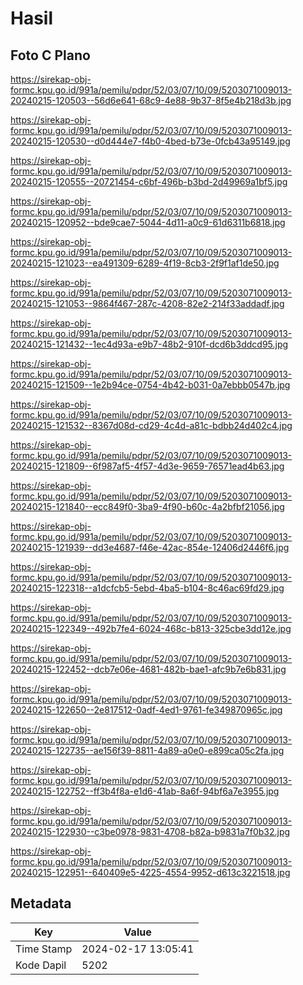 # Hasil

## Foto C Plano

https://sirekap-obj-formc.kpu.go.id/991a/pemilu/pdpr/52/03/07/10/09/5203071009013-20240215-120503--56d6e641-68c9-4e88-9b37-8f5e4b218d3b.jpg

https://sirekap-obj-formc.kpu.go.id/991a/pemilu/pdpr/52/03/07/10/09/5203071009013-20240215-120530--d0d444e7-f4b0-4bed-b73e-0fcb43a95149.jpg

https://sirekap-obj-formc.kpu.go.id/991a/pemilu/pdpr/52/03/07/10/09/5203071009013-20240215-120555--20721454-c6bf-496b-b3bd-2d49969a1bf5.jpg

https://sirekap-obj-formc.kpu.go.id/991a/pemilu/pdpr/52/03/07/10/09/5203071009013-20240215-120952--bde9cae7-5044-4d11-a0c9-61d6311b6818.jpg

https://sirekap-obj-formc.kpu.go.id/991a/pemilu/pdpr/52/03/07/10/09/5203071009013-20240215-121023--ea491309-6289-4f19-8cb3-2f9f1af1de50.jpg

https://sirekap-obj-formc.kpu.go.id/991a/pemilu/pdpr/52/03/07/10/09/5203071009013-20240215-121053--9864f467-287c-4208-82e2-214f33addadf.jpg

https://sirekap-obj-formc.kpu.go.id/991a/pemilu/pdpr/52/03/07/10/09/5203071009013-20240215-121432--1ec4d93a-e9b7-48b2-910f-dcd6b3ddcd95.jpg

https://sirekap-obj-formc.kpu.go.id/991a/pemilu/pdpr/52/03/07/10/09/5203071009013-20240215-121509--1e2b94ce-0754-4b42-b031-0a7ebbb0547b.jpg

https://sirekap-obj-formc.kpu.go.id/991a/pemilu/pdpr/52/03/07/10/09/5203071009013-20240215-121532--8367d08d-cd29-4c4d-a81c-bdbb24d402c4.jpg

https://sirekap-obj-formc.kpu.go.id/991a/pemilu/pdpr/52/03/07/10/09/5203071009013-20240215-121809--6f987af5-4f57-4d3e-9659-76571ead4b63.jpg

https://sirekap-obj-formc.kpu.go.id/991a/pemilu/pdpr/52/03/07/10/09/5203071009013-20240215-121840--ecc849f0-3ba9-4f90-b60c-4a2bfbf21056.jpg

https://sirekap-obj-formc.kpu.go.id/991a/pemilu/pdpr/52/03/07/10/09/5203071009013-20240215-121939--dd3e4687-f46e-42ac-854e-12406d2446f6.jpg

https://sirekap-obj-formc.kpu.go.id/991a/pemilu/pdpr/52/03/07/10/09/5203071009013-20240215-122318--a1dcfcb5-5ebd-4ba5-b104-8c46ac69fd29.jpg

https://sirekap-obj-formc.kpu.go.id/991a/pemilu/pdpr/52/03/07/10/09/5203071009013-20240215-122349--492b7fe4-6024-468c-b813-325cbe3dd12e.jpg

https://sirekap-obj-formc.kpu.go.id/991a/pemilu/pdpr/52/03/07/10/09/5203071009013-20240215-122452--dcb7e06e-4681-482b-bae1-afc9b7e6b831.jpg

https://sirekap-obj-formc.kpu.go.id/991a/pemilu/pdpr/52/03/07/10/09/5203071009013-20240215-122650--2e817512-0adf-4ed1-9761-fe349870965c.jpg

https://sirekap-obj-formc.kpu.go.id/991a/pemilu/pdpr/52/03/07/10/09/5203071009013-20240215-122735--ae156f39-8811-4a89-a0e0-e899ca05c2fa.jpg

https://sirekap-obj-formc.kpu.go.id/991a/pemilu/pdpr/52/03/07/10/09/5203071009013-20240215-122752--ff3b4f8a-e1d6-41ab-8a6f-94bf6a7e3955.jpg

https://sirekap-obj-formc.kpu.go.id/991a/pemilu/pdpr/52/03/07/10/09/5203071009013-20240215-122930--c3be0978-9831-4708-b82a-b9831a7f0b32.jpg

https://sirekap-obj-formc.kpu.go.id/991a/pemilu/pdpr/52/03/07/10/09/5203071009013-20240215-122951--640409e5-4225-4554-9952-d613c3221518.jpg


## Metadata

| Key        | Value               |
| ---------- | ------------------- |
| Time Stamp | 2024-02-17 13:05:41 |
| Kode Dapil | 5202                |



